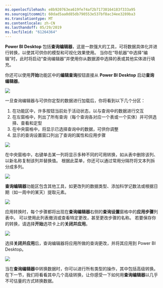 ```yaml
---
ms.openlocfilehash: e8b920763ea619fe74af2b71730164183f333a95
ms.sourcegitcommit: 60dad5aa0d85db790553e537bf8ac34ee3289ba3
ms.translationtype: MT
ms.contentlocale: zh-CN
ms.lasthandoff: 05/29/2019
ms.locfileid: "61264364"
---
```

**Power BI Desktop** 包括**查询编辑器**，这是一款强大的工具，可将数据具体化并进行转换，以使其可供你的模型和可视化效果使用。 当你在“导航器”中选择“编辑”时，此时将启动“查询编辑器”并使用你从数据源中选择的表或其他实体进行填充。

你还可以使用**开始**功能区中的**编辑查询**按钮直接从 **Power BI Desktop** 启动**查询编辑器**。

![](media/1-3-clean-and-transform-data-with-query-editor/1-3_1.png)

一旦查询编辑器与可供你定型的数据进行加载后，你将看到以下几个分区：

1. 在功能区中，许多按钮当前处于活动状态，以与查询中的数据进行交互
2. 在左窗格中，列出了所有查询（每个查询各对应一个表或一个实体）并可供选择、查看和定型
3. 在中央窗格中，将显示已选择查询中的数据，可供你调整
4. 显示的查询设置窗口列出了查询的属性和应用步骤

![](media/1-3-clean-and-transform-data-with-query-editor/1-3_2.png)

在中央窗格中，右键单击某一列将显示多种不同的可用转换，如从表中删除该列、以新名称复制该列并替换值。 根据此菜单，你还可以通过常用分隔符将文本列拆分成多列。

![](media/1-3-clean-and-transform-data-with-query-editor/1-3_3.png)

**查询编辑器**功能区包含其他工具，如更改列的数据类型、添加科学记数法或根据日期（如一周中的某天）提取元素。

![](media/1-3-clean-and-transform-data-with-query-editor/1-3_4.png)

应用转换时，每个步骤都将出现在**查询编辑器**右侧的**查询设置**窗格中的**应用步骤**列表中。 可以使用此列表撤消或查看特定更改，甚至更改步骤的名称。 若要保存你的转换，请选择**开始**选项卡上的**关闭并应用**。

![](media/1-3-clean-and-transform-data-with-query-editor/1-3_5.png)

选择**关闭并应用**后，查询编辑器将应用所做的查询更改，并将其应用到 Power BI Desktop。

![](media/1-3-clean-and-transform-data-with-query-editor/1-3_6.png)

当在**查询编辑器**中转换数据时，你可以进行所有类型的操作，其中包括高级转换。 在下一节，我们将看看其中几个高级转换，让你感受一下如何用**查询编辑器**以几乎不可估量的方式转换数据。

